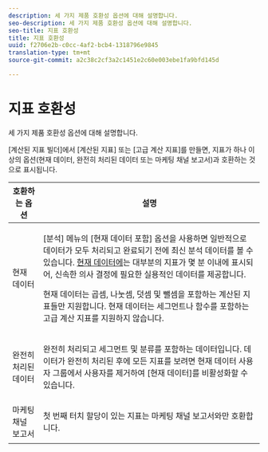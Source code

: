 ```yaml
---
description: 세 가지 제품 호환성 옵션에 대해 설명합니다.
seo-description: 세 가지 제품 호환성 옵션에 대해 설명합니다.
seo-title: 지표 호환성
title: 지표 호환성
uuid: f2706e2b-c0cc-4af2-bcb4-1318796e9845
translation-type: tm+mt
source-git-commit: a2c38c2cf3a2c1451e2c60e003ebe1fa9bfd145d

---
```



# 지표 호환성

세 가지 제품 호환성 옵션에 대해 설명합니다.

[계산된 지표 빌더]에서 [계산된 지표] 또는 [고급 계산 지표]를 만들면, 지표가 하나 이상의 옵션(현재 데이터, 완전히 처리된 데이터 또는 마케팅 채널 보고서)과 호환하는 것으로 표시됩니다.

<table id="table_DF7F6D55467B4B76AC34026465D44F7A"> 
 <thead> 
  <tr> 
   <th colname="col1" class="entry"> 호환하는 옵션 </th> 
   <th colname="col2" class="entry"> 설명 </th> 
  </tr>
 </thead>
 <tbody> 
  <tr> 
   <td colname="col1"> 현재 데이터 </td> 
   <td colname="col2"> <p>[분석] 메뉴의 [현재 데이터 포함] 옵션을 사용하면 일반적으로 데이터가 모두 처리되고 완료되기 전에 최신 분석 데이터를 볼 수 있습니다. <a href="https://marketing.adobe.com/resources/help/en_US/reference/data_latency.html" format="https" scope="external"> 현재 데이터에</a>는 대부분의 지표가 몇 분 이내에 표시되어, 신속한 의사 결정에 필요한 실용적인 데이터를 제공합니다. </p> <p>현재 데이터는 곱셈, 나눗셈, 덧셈 및 뺄셈을 포함하는 계산된 지표들만 지원합니다. 현재 데이터는 세그먼트나 함수를 포함하는 고급 계산 지표를 지원하지 않습니다. </p> </td> 
  </tr> 
  <tr> 
   <td colname="col1"> 완전히 처리된 데이터 </td> 
   <td colname="col2"> <p>완전히 처리되고 세그먼트 및 분류를 포함하는 데이터입니다. 데이터가 완전히 처리된 후에 모든 지표를 보려면 현재 데이터 사용자 그룹에서 사용자를 제거하여 [현재 데이터]를 비활성화할 수 있습니다. </p> </td> 
  </tr> 
  <tr> 
   <td colname="col1"> 마케팅 채널 보고서 </td> 
   <td colname="col2"> <p>첫 번째 터치 할당이 있는 지표는 마케팅 채널 보고서와만 호환합니다. </p> </td> 
  </tr> 
 </tbody> 
</table>

